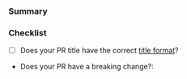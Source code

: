 <!---
Thanks for contributing to the Amplitude JavaScript SDK! 🎉

Please fill out the following sections to help us quickly review your pull request.
--->

### Summary

<!-- What does the PR do? -->

### Checklist

* [ ] Does your PR title have the correct [title format](https://github.com/amplitude/Amplitude-TypeScript/blob/main/CONTRIBUTING.md#pr-commit-title-conventions)?
* Does your PR have a breaking change?:  <!-- Yes or no -->
